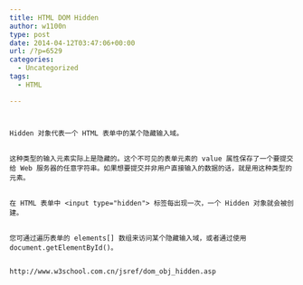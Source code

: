 ```yaml
---
title: HTML DOM Hidden
author: w1100n
type: post
date: 2014-04-12T03:47:06+00:00
url: /?p=6529
categories:
  - Uncategorized
tags:
  - HTML

---
```

# 
  
    Hidden 对象代表一个 HTML 表单中的某个隐藏输入域。
  
  
    这种类型的输入元素实际上是隐藏的。这个不可见的表单元素的 value 属性保存了一个要提交给 Web 服务器的任意字符串。如果想要提交并非用户直接输入的数据的话，就是用这种类型的元素。
  
  
    在 HTML 表单中 <input type="hidden"> 标签每出现一次，一个 Hidden 对象就会被创建。
  
  
    您可通过遍历表单的 elements[] 数组来访问某个隐藏输入域，或者通过使用document.getElementById()。
  
  
    http://www.w3school.com.cn/jsref/dom_obj_hidden.asp
  
